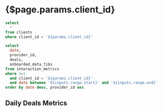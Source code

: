 # {$page.params.client_id}

<DateRange
  name=range
  data={filtered_client_metrics}
  dates=date
/>

```sql filtered_client
select
  *
from clients
where client_id = '${params.client_id}'
```

<BigValue
  data={filtered_client}
  value=client_name
  title="Name"
/>

<BigValue
  data={filtered_client}
  value=total_deals
  title="Total Deals"
/>

<BigValue
  data={filtered_client}
  value=total_data_uploaded_tibs
  title="Total Data Uploaded (TiBs)"
/>

<BigValue
  data={filtered_client}
  value=first_deal_at
  title="First Deal"
/>

<BigValue
  data={filtered_client}
  value=last_deal_at
  title="Last Deal"
/>

<BigValue
  data={filtered_client}
  value=region
  title="Region"
/>

<BigValue
  data={filtered_client}
  value=total_active_deals
  title="Total Active Deals"
/>

<BigValue
  data={filtered_client}
  value=total_unique_providers
  title="Total Unique Providers"
/>

<BigValue
  data={filtered_client}
  value=verifier_id
  title="Verifier"
/>

<BigValue
  data={filtered_client}
  value=industry
  title="Industry"
/>

```sql filtered_client_metrics
select
  date,
  provider_id,
  deals,
  onboarded_data_tibs
from interaction_metrics
where 1=1
  and client_id = '${params.client_id}'
  and date between '${inputs.range.start}' and '${inputs.range.end}'
order by date desc, provider_id asc
```

<DataTable
  data={filtered_client_metrics}
/>

## Daily Deals Metrics

<BarChart
  data={filtered_client_metrics}
  y=onboarded_data_tibs
  series=provider_id
  title="Onboarded Data (TiBs)"
/>
